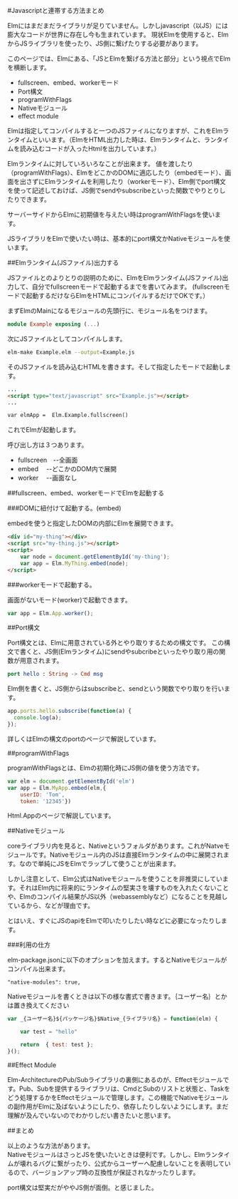#Javascriptと連帯する方法まとめ

Elmにはまだまだライブラリが足りていません。しかしjavascript（以JS）には膨大なコードが世界に存在し今も生まれています。
現状Elmを使用すると、ElmからJSライブラリを使ったり、JS側に繋げたりする必要があります。

このページでは、Elmにある、「JSとElmを繋げる方法と部分」という視点でElmを横断します。

* fullscreen、embed、workerモード
* Port構文
* programWithFlags
* Nativeモジュール
* effect module

Elmは指定してコンパイルすると一つのJSファイルになりますが、これをElmランタイムといいます。（ElmをHTML出力した時は、Elmランタイムと、ランタイムを読み込むコードが入ったHtmlを出力しています。）

Elmランタイムに対していろいろなことが出来ます。
値を渡したり（programWithFlags）、ElmをどこかのDOMに適応したり（embedモード）、画面を出さずにElmランタイムを利用したり（workerモード）、Elm側でport構文を使って記述しておけば、JS側でsendやsubscribeといった関数でやりとりしたりできます。

サーバーサイドからElmに初期値を与えたい時はprogramWithFlagsを使います。

JSライブラリをElmで使いたい時は、基本的にport構文かNativeモジュールを使います。

##Elmランタイム(JSファイル)出力する

JSファイルとのよりとりの説明のために、ElmをElmランタイム(JSファイル)出力して、自分でfullscreenモードで起動するまでを書いてみます。
(fullscreenモードで起動するだけならElmをHTMLにコンパイルするだけでOKです。）


まずElmのMainになるモジュールの先頭行に、モジュール名をつけます。

```elm
module Example exposing (...)
```

次にJSファイルとしてコンパイルします。

```bash
elm-make Example.elm --output=Example.js
```

そのJSファイルを読み込むHTMLを書きます。そして指定したモードで起動します。

```html
...
<script type="text/javascript" src="Example.js"></script>
...

var elmApp =  Elm.Example.fullscreen()

```

これでElmが起動します。

呼び出し方は３つあります。
* fullscreen　--全画面
* embed　     --どこかのDOM内で展開
* worker　    --画面なし

##fullscreen、embed、workerモードでElmを起動する

###DOMに紐付けて起動する。(embed)

embedを使うと指定したDOMの内部にElmを展開できます。

```html
<div id="my-thing"></div>
<script src="my-thing.js"></script>
<script>
    var node = document.getElementById('my-thing');
    var app = Elm.MyThing.embed(node);
</script>
```

###workerモードで起動する。

画面がないモード(worker)で起動できます。

```js
var app = Elm.App.worker();
```

##Port構文

Port構文とは、Elmに用意されている外とやり取りするための構文です。
この構文で書くと、JS側(Elmランタイム)にsendやsubcribeといったやり取り用の関数が用意されます。


```elm
port hello : String -> Cmd msg
```

Elm側を書くと、JS側からはsubscribeと、sendという関数でやり取りを行います。

```js
app.ports.hello.subscribe(function(a) {
  console.log(a);
});

```

詳しくはElmの構文のportのページで解説しています。

##programWithFlags

programWithFlagsとは、Elmの初期化時にJS側の値を使う方法です。

```js
var elm = document.getElementById('elm')
var app = Elm.MyApp.embed(elm,{
    userID: 'Tom',
    token: '12345'})
```

Html.Appのページで解説しています。

##Nativeモジュール

coreライブラリ内を見ると、Nativeというフォルダがあります。これがNatveモジュールです。Nativeモジュール内のJSは直接Elmランタイムの中に展開されます。なので単純にJSをElmでラップして使うことが出来ます。

しかし注意として、Elm公式はNativeモジュールを使うことを非推奨にしています。それはElm内に将来的にランタイムの堅実さを壊すものを入れたくないことや、Elmのコンパイル結果がJS以外（webassemblyなど）になることを見越しているから、などが理由です。

とはいえ、すぐにJSのapiをElmで叩いたりしたい時などに必要になったりします。

###利用の仕方

elm-package.jsonに以下のオプションを加えます。するとNativeモジュールがコンパイル出来ます。

```
"native-modules": true,
```

Nativeモジュールを書くときは以下の様な書式で書きます。｛ユーザー名｝とかは置き換えてください

```js
var _{ユーザー名}${パッケージ名}$Native_{ライブラリ名} = function(elm) {

    var test = "hello"

    return  { test: test };
}();
```

##Effect Module

Elm-ArchitectureのPub/Subライブラリの裏側にあるのが、Effectモジュールです。Pub、Subを提供するライブラリは、CmdとSubのリストと状態と、Taskをどう処理するかをEffectモジュールで管理します。この機能でNativeモジュールの副作用がElmに及ばないようにしたり、依存したりしないようにします。まだ理解が及んでいないのでわかりしだい書きたいと思います。

##まとめ

以上のような方法があります。  
NativeモジュールはさっとJSを使いたいときは便利です。しかし、Elmランタイムが壊れるバグに繋がったり、公式からユーザーへ配慮しないことを表明しているので、バージョンアップ時の互換性が保証されなかったりします。

port構文は堅実だがややJS側が面倒。と感じました。
